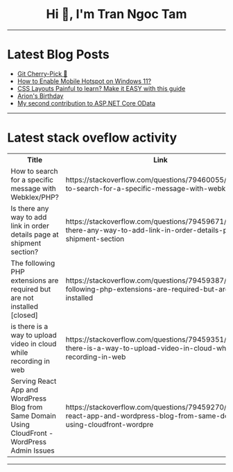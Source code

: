 <h1 align="center">Hi 👋, I'm Tran Ngoc Tam</h1>

---

# Latest Blog Posts 
<!-- BLOG-POST-LIST:START -->
- [Git Cherry-Pick 🍒](https://dev.to/adrianbailador/git-cherry-pick-o4m)
- [How to Enable Mobile Hotspot on Windows 11?](https://dev.to/winsides/how-to-enable-mobile-hotspot-on-windows-11-5ada)
- [CSS Layouts Painful to learn? Make it EASY with this guide](https://dev.to/rijultp/css-layouts-painful-to-learn-make-it-easy-with-this-guide-aio)
- [Arion&#39;s Birthday](https://dev.to/auramuch/arions-birthday-34j6)
- [My second contribution to ASP.NET Core OData](https://dev.to/anasik/my-second-contribution-to-aspnet-core-odata-47c0)
<!-- BLOG-POST-LIST:END -->

---

# Latest stack oveflow activity
<table>
  <tr><th>Title</th><th>Link</th></tr>
  <!-- STACKOVERFLOW:START --><tr><td>How to search for a specific message with Webklex/PHP?</td><td>https://stackoverflow.com/questions/79460055/how-to-search-for-a-specific-message-with-webklex-php</td></tr><tr><td>Is there any way to add link in order details page at shipment section?</td><td>https://stackoverflow.com/questions/79459671/is-there-any-way-to-add-link-in-order-details-page-at-shipment-section</td></tr><tr><td>The following PHP extensions are required but are not installed [closed]</td><td>https://stackoverflow.com/questions/79459387/the-following-php-extensions-are-required-but-are-not-installed</td></tr><tr><td>is there is a way to upload video in cloud while recording in web</td><td>https://stackoverflow.com/questions/79459351/is-there-is-a-way-to-upload-video-in-cloud-while-recording-in-web</td></tr><tr><td>Serving React App and WordPress Blog from Same Domain Using CloudFront - WordPress Admin Issues</td><td>https://stackoverflow.com/questions/79459270/serving-react-app-and-wordpress-blog-from-same-domain-using-cloudfront-wordpre</td></tr><!-- STACKOVERFLOW:END -->
</table>

---


